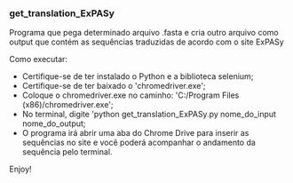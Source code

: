 ### get_translation_ExPASy

Programa que pega determinado arquivo .fasta e cria outro arquivo como output que contém as sequências traduzidas de acordo com o site ExPASy

Como executar:
- Certifique-se de ter instalado o Python e a biblioteca selenium;
- Certifique-se de ter baixado o 'chromedriver.exe';
- Coloque o chromedriver.exe no caminho: 'C:/Program Files (x86)/chromedriver.exe';
- No terminal, digite 'python get_translation_ExPASy.py nome_do_input nome_do_output;
- O programa irá abrir uma aba do Chrome Drive para inserir as sequências no site e você poderá acompanhar o andamento da sequência pelo terminal.

Enjoy!
